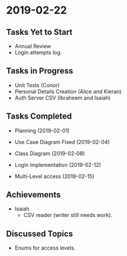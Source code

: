 # 2019-02-22

## Tasks Yet to Start

* Annual Review
* Login attempts log.

## Tasks in Progress

* Unit Tests (Conor)
* Personal Details Creation (Alice and Kieran)
* Auth Server CSV (Ibraheem and Isaiah)

## Tasks Completed

* Planning (2019-02-01)
* Use Case Diagram Fixed (2019-02-04)
* Class Diagram (2019-02-08)


* Login Implementation (2019-02-12)
* Multi-Level access (2019-02-15)

## Achievements

* Isaiah
    * CSV reader (writer still needs work). 

## Discussed Topics
* Enums for access levels.